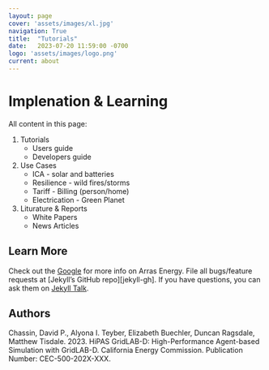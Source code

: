 ```yaml
---
layout: page
cover: 'assets/images/xl.jpg'
navigation: True
title:  "Tutorials"
date:   2023-07-20 11:59:00 -0700
logo: 'assets/images/logo.png'
current: about
---
```


# Implenation & Learning

All content in this page:
1. Tutorials
    - Users guide
    - Developers guide
2. Use Cases
    - ICA - solar and batteries
    - Resilience - wild fires/storms
    - Tariff - Billing (person/home)
    - Electrication - Green Planet
3. Liturature & Reports 
    - White Papers
    - News Articles

## Learn More
Check out the [Google][Google] for more info on Arras Energy. File all bugs/feature requests at [Jekyll’s GitHub repo][jekyll-gh]. If you have questions, you can ask them on [Jekyll Talk][jekyll-talk].

## Authors
Chassin, David P., Alyona I. Teyber, Elizabeth Buechler, Duncan Ragsdale, Matthew Tisdale. 2023. HiPAS GridLAB-D: High-Performance Agent-based Simulation with GridLAB-D.
California Energy Commission. Publication Number: CEC-500-202X-XXX.

[Google]: https://google.com
[Arras Energy's GitHub repo]:   https://github.com/arras-energy
[jekyll-talk]: https://talk.jekyllrb.com/
